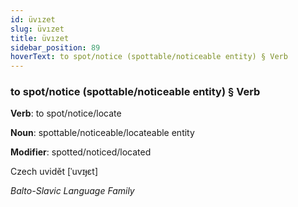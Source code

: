 ```yaml
---
id: üvızet
slug: üvızet
title: üvızet
sidebar_position: 89
hoverText: to spot/notice (spottable/noticeable entity) § Verb
---
```


### to spot/notice (spottable/noticeable entity) § Verb

**Verb**: to spot/notice/locate

**Noun**: spottable/noticeable/locateable entity

**Modifier**: spotted/noticed/located

Czech uvidět [ˈuvɪɟɛt]

*Balto-Slavic Language Family*